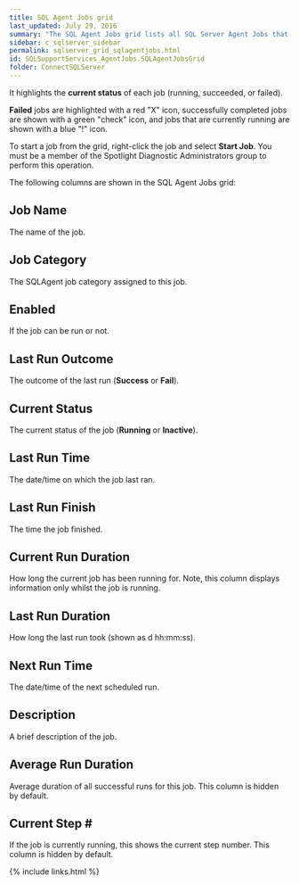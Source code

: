 ```yaml
---
title: SQL Agent Jobs grid
last_updated: July 29, 2016
summary: "The SQL Agent Jobs grid lists all SQL Server Agent Jobs that are defined in this server."
sidebar: c_sqlserver_sidebar
permalink: sqlserver_grid_sqlagentjobs.html
id: SQLSupportServices_AgentJobs.SQLAgentJobsGrid
folder: ConnectSQLServer
---
```



It highlights the **current status** of each job (running, succeeded, or failed).

**Failed** jobs are highlighted with a red "X" icon, successfully completed jobs are shown with a green "check" icon, and jobs that are currently running are shown with a blue "!" icon.

To start a job from the grid, right-click the job and select **Start Job**. You must be a member of the Spotlight Diagnostic Administrators group to perform this operation.

The following columns are shown in the SQL Agent Jobs grid:

## Job Name

The name of the job.

## Job Category

The SQLAgent job category assigned to this job.

## Enabled

If the job can be run or not.

## Last Run Outcome

The outcome of the last run (**Success** or **Fail**).

## Current Status

The current status of the job (**Running** or **Inactive**).

## Last Run Time

The date/time on which the job last ran.

## Last Run Finish

The time the job finished.

## Current Run Duration

How long the current job has been running for. Note, this column displays information only whilst the job is running.

## Last Run Duration

How long the last run took (shown as d hh:mm:ss).

## Next Run Time

The date/time of the next scheduled run.

## Description

A brief description of the job.

## Average Run Duration

Average duration of all successful runs for this job. This column is hidden by default.

## Current Step \#

If the job is currently running, this shows the current step number. This column is hidden by default.

{% include links.html %}
